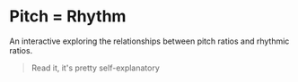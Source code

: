 # Pitch = Rhythm
An interactive exploring the relationships between pitch ratios and rhythmic ratios.

> Read it, it's pretty self-explanatory
